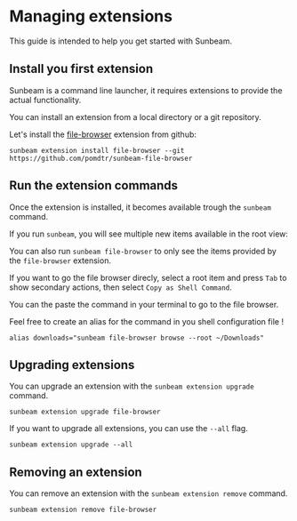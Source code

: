 # Managing extensions

This guide is intended to help you get started with Sunbeam.

## Install you first extension

Sunbeam is a command line launcher, it requires extensions to provide the actual functionality.

You can install an extension from a local directory or a git repository.

Let's install the [file-browser](https://github.com/pomdtr/sunbeam-file-browser) extension from github:

```shell
sunbeam extension install file-browser --git https://github.com/pomdtr/sunbeam-file-browser
```

## Run the extension commands

Once the extension is installed, it becomes available trough the `sunbeam` command.

If you run `sunbeam`, you will see multiple new items available in the root view:

You can also run `sunbeam file-browser` to only see the items provided by the `file-browser` extension.

If you want to go the file browser direcly, select a root item and press `Tab` to show secondary actions,
then select `Copy as Shell Command`.

You can the paste the command in your terminal to go to the file browser.

Feel free to create an alias for the command in you shell configuration file !

```shell
alias downloads="sunbeam file-browser browse --root ~/Downloads"
```

## Upgrading extensions

You can upgrade an extension with the `sunbeam extension upgrade` command.

```shell
sunbeam extension upgrade file-browser
```

If you want to upgrade all extensions, you can use the `--all` flag.

```shell
sunbeam extension upgrade --all
```

## Removing an extension

You can remove an extension with the `sunbeam extension remove` command.

```shell
sunbeam extension remove file-browser
```
